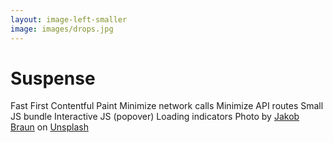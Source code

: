 ```yaml
---
layout: image-left-smaller
image: images/drops.jpg
---
```


<h1 class="h1-small">Suspense</h1>

<v-clicks>
<IconBullet class="mt-8" icon="icons/green/thumbs-up.svg">
    Fast First Contentful Paint
</IconBullet>
<IconBullet icon="icons/green/thumbs-up.svg">
    Minimize network calls
</IconBullet>
<IconBullet icon="icons/orange/no-thumb.svg">
    Minimize API routes
</IconBullet>
<IconBullet icon="icons/green/thumbs-up.svg">
    Small JS bundle
</IconBullet>
<IconBullet icon="icons/red/thumbs-down.svg">
    Interactive JS (popover)
</IconBullet>
<IconBullet icon="icons/orange/no-thumb.svg">
    Loading indicators
</IconBullet>
</v-clicks>

<Caption>Photo by <a href="https://unsplash.com/@jakobustrop?utm_content=creditCopyText&utm_medium=referral&utm_source=unsplash">Jakob Braun</a> on <a href="https://unsplash.com/photos/water-drop-on-stainless-steel-sink-HfOOKAPsE28?utm_content=creditCopyText&utm_medium=referral&utm_source=unsplash">Unsplash</a></Caption>

<!-- <div class="featured">Pros</div>

- simpler code
    - replace useSWR calls with direct calls to fs
- fewer round-trips to server
    - rendered page + stream
    - POST + redirect response
[highlight] - fast FCP
   - loading indication (even component by component!)

<div class="featured">Cons</div>

- no interactive JS (popover)
- can only submit form "old school" by using form action
    - submit to API route and redirect -->

